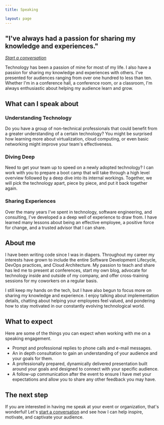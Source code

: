 ```yaml
---
title: Speaking

layout: page
---
```

## "I've always had a passion for sharing my knowledge and experiences."

*[Start a conversation](mailto:speaking@plattsoft.net)*

Technology has been a passion of mine for most of my life. I also have a passion
for sharing my knowledge and experiences with others. I've presented for
audiences ranging from over one hundred to less than ten. Whether I'm in a
conference hall, a conference room, or a classroom, I'm always enthusiastic
about helping my audience learn and grow.

## What can I speak about

<div class="row">

<div class="col-md-4" markdown="1">

### Understanding Technology

Do you have a group of non-technical professionals that could benefit from a
greater understanding of a certain technology? You might be surprised how
learning more about virtualization, cloud computing, or even basic networking
might improve your team's effectiveness.
</div>

<div class="col-md-4" markdown="1">

### Diving Deep

Need to get your team up to speed on a newly adopted technology? I can work with
you to prepare a boot camp that will take through a high level overview followed
by a deep dive into its internal workings. Together, we will pick the technology
apart, piece by piece, and put it back together again.
</div>

<div class="col-md-4" markdown="1">

### Sharing Experiences

Over the many years I've spent in technology, software engineering, and
consulting, I've developed a a deep well of experience to draw from. I have
learned many lessons about being an effective employee, a positive force for
change, and a trusted advisor that I can share.
</div>

</div>

## About me

I have been writing code since I was in diapers. Throughout my career my
interests have grown to include the entire Software Development Lifecycle,
DevOps practices, and Cloud Architecture. My passion to teach and share has led
me to present at conferences, start my own blog, advocate for technology inside
and outside of my company, and offer cross-training sessions for my coworkers on
a regular basis.

I still keep my hands on the tech, but I have also begun to focus more on
sharing my knowledge and experience. I enjoy talking about implementation
details, chatting about helping your employees feel valued, and pondering how to
stay motivated in our constantly evolving technological world.

## What to expect

Here are some of the things you can expect when working with me on a speaking
engagement.

- Prompt and professional replies to phone calls and e-mail messages.
- An in depth consultation to gain an understanding of your audience and your
  goals for them.
- A professionally prepared, dynamically delivered presentation built around
  your goals and designed to connect with your specific audience.
- A follow-up communication after the event to ensure I have met your
  expectations and allow you to share any other feedback you may have.

## The next step

If you are interested in having me speak at your event or organization, that's
wonderful! Let's
[start a conversation](mailto:speaking@plattsoft.net) and see how I can help
inspire, motivate, and captivate your audience.
